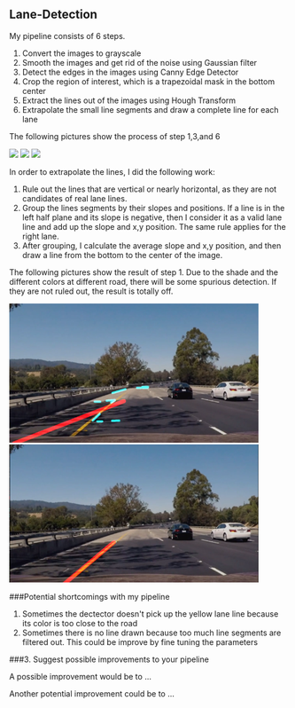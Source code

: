## Lane-Detection

My pipeline consists of 6 steps.  

1. Convert the images to grayscale
1. Smooth the images and get rid of the noise using Gaussian filter
1. Detect the edges in the images using Canny Edge Detector
1. Crop the region of interest, which is a trapezoidal mask in the bottom center
1. Extract the lines out of the images using Hough Transform
1. Extrapolate the small line segments and draw a complete line for each lane

The following pictures show the process of step 1,3,and 6  

<img src=examples/grayscale.jpg width="450">  
<img src=examples/line-segments-example.jpg width="450">  
<img src=examples/laneLines_thirdPass.jpg width="450">  
  
In order to extrapolate the lines, I did the following work:  
  
1. Rule out the lines that are vertical or nearly horizontal, as they are not candidates of real lane lines.
1. Group the lines segments by their slopes and positions. If a line is in the left half plane and its slope is negative, then I consider it as a valid lane line and add up the slope and x,y position. The same rule applies for the right lane.  
1. After grouping, I calculate the average slope and x,y position, and then draw a line from the bottom to the center of the image.
  
The following pictures show the result of step 1. Due to the shade and the different colors at different road, there will be some spurious detection. If they are not ruled out, the result is totally off.  

<img src=doc/wrong_detection.png width="450">  
<img src=doc/improved_detection.png width="450">  

###Potential shortcomings with my pipeline  

1. Sometimes the dectector doesn't pick up the yellow lane line because its color is too close to the road
1. Sometimes there is no line drawn because too much line segments are filtered out. This could be improve by fine tuning the parameters












###3. Suggest possible improvements to your pipeline

A possible improvement would be to ...

Another potential improvement could be to ...
